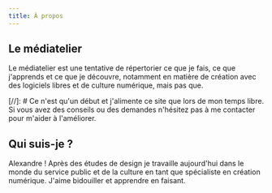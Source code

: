 ```yaml
---
title: À propos
---
```


## Le médiatelier

Le médiatelier est une tentative de répertorier ce que je fais, ce que j'apprends et ce que je découvre, notamment en matière de création avec des logiciels libres et de culture numérique, mais pas que.

[//]: # Ce n'est qu'un début et j'alimente ce site que lors de mon temps libre. Si vous avez des conseils ou des demandes n'hésitez pas à me contacter pour m'aider à l'améliorer.

## Qui suis-je ?

Alexandre !
Après des études de design je travaille aujourd'hui dans le monde du service public et de la culture en tant que spécialiste en création numérique.
J'aime bidouiller et apprendre en faisant.
